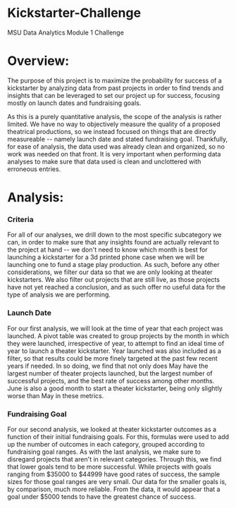 # Kickstarter-Challenge
MSU Data Analytics Module 1 Challenge

# Overview:

The purpose of this project is to maximize the probability for success of a kickstarter by analyzing data from past projects in order to find trends and insights that can be leveraged to set our project up for success, focusing mostly on launch dates and fundraising goals.

As this is a purely quantitative analysis, the scope of the analysis is rather limited.  We have no way to objectively measure the quality of a proposed theatrical productions, so we instead focused on things that are directly measureable -- namely launch date and stated fundraising goal.  Thankfully, for ease of analysis, the data used was already clean and organized, so no work was needed on that front.  It is very important when performing data analyses to make sure that data used is clean and unclottered with erroneous entries.

# Analysis:

### Criteria

For all of our analyses, we drill down to the most specific subcategory we can, in order to make sure that any insights found are actually relevant to the project at hand -- we don't need to know which month is best for launching a kickstarter for a 3d printed phone case when we will be launching one to fund a stage play production.  As such, before any other considerations, we filter our data so that we are only looking at theater kickstarters.  We also filter out projects that are still live, as those projects have not yet reached a conclusion, and as such offer no useful data for the type of analysis we are performing.

### Launch Date

For our first analysis, we will look at the time of year that each project was launched.  A pivot table was created to group projects by the month in which they were launched, irrespective of year, to attempt to find an ideal time of year to launch a theater kickstarter.  Year launched was also included as a filter, so that results could be more finely targeted at the past few recent years if needed.  In so doing, we find that not only does May have the largest number of theater projects launched, but the largest number of successful projects, and the best rate of success among other months.  June is also a good month to start a theater kickstarter, being only slightly worse than May in these metrics.

### Fundraising Goal

For our second analysis, we looked at theater kickstarter outcomes as a function of their initial fundraising goals.  For this, formulas were used to add up the number of outcomes in each category, grouped according to fundraising goal ranges.  As with the last analysis, we make sure to disregard projects that aren't in relevant categories.  Through this, we find that lower goals tend to be more successful.  While projects with goals ranging from $35000 to $44999 have good rates of success, the sample sizes for those goal ranges are very small.  Our data for the smaller goals is, by comparison, much more reliable.  From the data, it would appear that a goal under $5000 tends to have the greatest chance of success.
